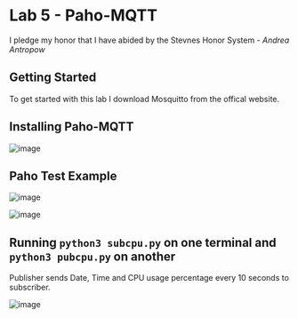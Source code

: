# Lab 5 - Paho-MQTT
I pledge my honor that I have abided by the Stevnes Honor System - _Andrea Antropow_
## Getting Started
To get started with this lab I download Mosquitto from the offical website.

## Installing Paho-MQTT
![image](https://github.com/user-attachments/assets/bc3a9c27-d2df-42e5-894f-414329007e6f)

## Paho Test Example 

![image](https://github.com/user-attachments/assets/f8efee5f-43ce-4abf-9c3f-576e7224a0b4)

![image](https://github.com/user-attachments/assets/756cd3c1-6b1e-4110-9c41-47e54869466d)

## Running ```python3 subcpu.py``` on one terminal and ```python3 pubcpu.py``` on another
Publisher sends Date, Time and CPU usage percentage every 10 seconds to subscriber. 

![image](https://github.com/user-attachments/assets/adee817a-7455-40b6-8259-0ded23213f22)


